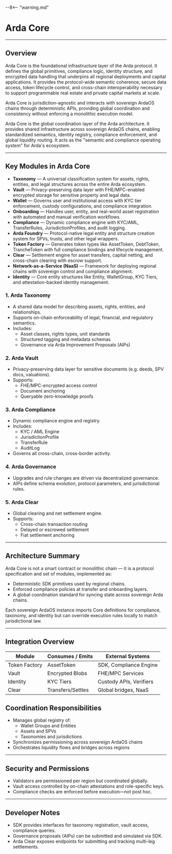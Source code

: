 --8<-- "warning.md"

# Arda Core

---

## Overview

Arda Core is the foundational infrastructure layer of the Arda protocol. It defines the global primitives, compliance logic, identity structure, and encrypted data handling that underpins all regional deployments and capital applications. It provides the protocol-wide semantic coherence, secure data access, token lifecycle control, and cross-chain interoperability necessary to support programmable real estate and private capital markets at scale.

Arda Core is jurisdiction-agnostic and interacts with sovereign ArdaOS chains through deterministic APIs, providing global coordination and consistency without enforcing a monolithic execution model.

Arda Core is the global coordination layer of the Arda architecture. It provides shared infrastructure across sovereign ArdaOS chains, enabling standardized semantics, identity registry, compliance enforcement, and global liquidity routing. It acts as the "semantic and compliance operating system" for Arda's ecosystem.

---

## Key Modules in Arda Core

- **Taxonomy** — A universal classification system for assets, rights, entities, and legal structures across the entire Arda ecosystem.
- **Vault** — Privacy-preserving data layer with FHE/MPC-enabled encrypted storage for sensitive property and legal data.
- **Wallet** — Governs user and institutional access with KYC tier enforcement, custody configurations, and compliance integration.
- **Onboarding** — Handles user, entity, and real-world asset registration with automated and manual verification workflows.
- **Compliance** — Dynamic compliance engine with KYC/AML, TransferRules, JurisdictionProfiles, and audit logging.
- **Arda Foundry** — Protocol-native legal entity and structure creation system for SPVs, trusts, and other legal wrappers.
- **Token Factory** — Generates token types like AssetToken, DebtToken, TrancheToken with full compliance bindings and lifecycle management.
- **Clear** — Settlement engine for asset transfers, capital netting, and cross-chain clearing with escrow support.
- **Network-as-a-Service (NaaS)** — Framework for deploying regional chains with sovereign control and compliance alignment.
- **Identity** — Core entity structures like Entity, WalletGroup, KYC Tiers, and attestation-backed identity management.

### 1. **Arda Taxonomy**

- A shared data model for describing assets, rights, entities, and relationships.
- Supports on-chain enforceability of legal, financial, and regulatory semantics.
- Includes:
  - Asset classes, rights types, unit standards
  - Structured tagging and metadata schemas
  - Governance via Arda Improvement Proposals (AIPs)

### 2. **Arda Vault**

- Privacy-preserving data layer for sensitive documents (e.g. deeds, SPV docs, valuations).
- Supports:
  - FHE/MPC-encrypted access control
  - Document anchoring
  - Queryable zero-knowledge proofs

### 3. **Arda Compliance**

- Dynamic compliance engine and registry.
- Includes:
  - KYC / AML Engine
  - JurisdictionProfile
  - TransferRule
  - AuditLog
- Governs all cross-chain, cross-border activity.

### 4. **Arda Governance**

- Upgrades and rule changes are driven via decentralized governance.
- AIPs define schema evolution, protocol parameters, and jurisdictional rules.

### 5. **Arda Clear**

- Global clearing and net settlement engine.
- Supports:
  - Cross-chain transaction routing
  - Delayed or escrowed settlement
  - Fiat settlement anchoring

---

## Architecture Summary

Arda Core is not a smart contract or monolithic chain — it is a protocol specification and set of modules, implemented as:

- Deterministic SDK primitives used by regional chains.
- Enforced compliance policies at transfer and onboarding layers.
- A global coordination standard for syncing state across sovereign Arda chains.

Each sovereign ArdaOS instance imports Core definitions for compliance, taxonomy, and identity but can override execution rules locally to match jurisdictional law.

---

## Integration Overview

| Module          | Consumes / Emits | External Systems         |
|-----------------|------------------|--------------------------|
| Token Factory   | AssetToken       | SDK, Compliance Engine   |
| Vault           | Encrypted Blobs  | FHE/MPC Services         |
| Identity        | KYC Tiers        | Custody APIs, Verifiers  |
| Clear           | Transfers/Settles| Global bridges, NaaS     |

## Coordination Responsibilities

- Manages global registry of:
  - Wallet Groups and Entities
  - Assets and SPVs
  - Taxonomies and jurisdictions
- Synchronizes permissioning across sovereign ArdaOS chains
- Orchestrates liquidity flows and bridges across regions

---

## Security and Permissions

- Validators are permissioned per region but coordinated globally.
- Vault access controlled by on-chain attestations and role-specific keys.
- Compliance checks are enforced before execution—not post hoc.

---

## Developer Notes

- SDK provides interfaces for taxonomy registration, vault access, compliance queries.
- Governance proposals (AIPs) can be submitted and simulated via SDK.
- Arda Clear exposes endpoints for submitting and tracking multi-leg settlements.

